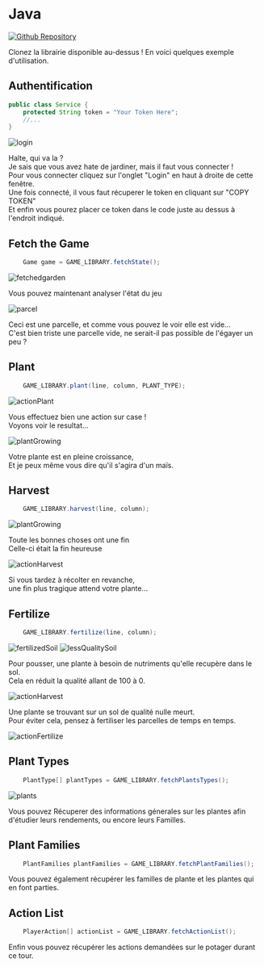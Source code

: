 # Java

[![Github Repository](https://img.shields.io/badge/Repository-Github-f5f5f5.svg)](https://github.com/Permagame-2021/java-bot/)

Clonez la librairie disponible au-dessus !
En voici quelques exemple d'utilisation.

## Authentification

```java
public class Service {
    protected String token = "Your Token Here";
    //...
}
```

<img src="https://raw.githubusercontent.com/Permagame-2021/java-bot/master/screenshots/login.png" title="login" className="otherImages">

Halte, qui va la ?<br/>
Je sais que vous avez hate de jardiner, mais il faut vous connecter !<br/>
Pour vous connecter cliquez sur l'onglet "Login" en haut à droite de cette fenêtre.<br/>
Une fois connecté, il vous faut récuperer le token en cliquant sur "COPY TOKEN"<br/>
Et enfin vous pourez placer ce token dans le code juste au dessus à l'endroit indiqué.

## Fetch the Game

```java
    Game game = GAME_LIBRARY.fetchState();
```

<img src="https://raw.githubusercontent.com/Permagame-2021/java-bot/master/screenshots/fetchedGarden.png" title="fetchedgarden" className="fetchedGarden">

Vous pouvez maintenant analyser l'état du jeu

<img src="https://raw.githubusercontent.com/Permagame-2021/java-bot/master/screenshots/fertilizedSoil.png" title="parcel" className="otherImages" />

Ceci est une parcelle, et comme vous pouvez le voir elle est vide... <br/>
C'est bien triste une parcelle vide, ne serait-il pas possible de l'égayer un peu ?

## Plant

```java
    GAME_LIBRARY.plant(line, column, PLANT_TYPE);
```

<img src="https://raw.githubusercontent.com/Permagame-2021/java-bot/master/screenshots/actionPlant.png" title="actionPlant" className="otherImages">

Vous effectuez bien une action sur case !<br/>
Voyons voir le resultat...

<img src="https://raw.githubusercontent.com/Permagame-2021/java-bot/master/screenshots/plantGrowing.png" title="plantGrowing" className="otherImages">

Votre plante est en pleine croissance,<br/>
Et je peux même vous dire qu'il s'agira d'un maïs.

## Harvest

```java
    GAME_LIBRARY.harvest(line, column);
```

<img src="https://raw.githubusercontent.com/Permagame-2021/java-bot/master/screenshots/actionHarvest.png" title="plantGrowing" className="otherImages">

Toute les bonnes choses ont une fin<br/>
Celle-ci était la fin heureuse

<img src="https://raw.githubusercontent.com/Permagame-2021/java-bot/master/screenshots/plantDead.png" title="actionHarvest" className="otherImages">

Si vous tardez à récolter en revanche,<br/>
une fin plus tragique attend votre plante...

## Fertilize

```java
    GAME_LIBRARY.fertilize(line, column);
```

<img src="https://raw.githubusercontent.com/Permagame-2021/java-bot/master/screenshots/fertilizedSoil.png" title="fertilizedSoil" className="otherImages">
<img src="https://raw.githubusercontent.com/Permagame-2021/java-bot/master/screenshots/lessQualitySoil.png" title="lessQualitySoil" className="otherImages">

Pour pousser, une plante à besoin de nutriments qu'elle recupère dans le sol.<br/>
Cela en réduit la qualité allant de 100 à 0.

<img src="https://raw.githubusercontent.com/Permagame-2021/java-bot/master/screenshots/plantDeadNoQuality.png" title="actionHarvest" className="otherImages">

Une plante se trouvant sur un sol de qualité nulle meurt.<br/>
Pour éviter cela, pensez à fertiliser les parcelles de temps en temps.

<img src="https://raw.githubusercontent.com/Permagame-2021/java-bot/master/screenshots/actionFertilize.png" title="actionFertilize" className="otherImages">

## Plant Types

```java
    PlantType[] plantTypes = GAME_LIBRARY.fetchPlantsTypes();
```

<img src="https://raw.githubusercontent.com/Permagame-2021/java-bot/master/screenshots/plants.png" title="plants" className="otherImages">

Vous pouvez Récuperer des informations génerales sur les plantes afin d'étudier leurs rendements, ou encore leurs Familles.

## Plant Families

```java
    PlantFamilies plantFamilies = GAME_LIBRARY.fetchPlantFamilies();
```

Vous pouvez également récupérer les familles de plante et les plantes qui en font parties.

## Action List

```java
    PlayerAction[] actionList = GAME_LIBRARY.fetchActionList();
```

Enfin vous pouvez récupérer les actions demandées sur le potager durant ce tour.